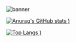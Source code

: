 ![banner](https://user-images.githubusercontent.com/51235172/127732931-6e197a06-b496-4174-96be-34c3aeadf77e.png)

[![Anurag's GitHub stats](https://github-readme-stats.vercel.app/api?username=gagandeepsingh0115&theme=radical)
)](https://github.com/anuraghazra/github-readme-stats)

[![Top Langs](https://github-readme-stats.vercel.app/api/top-langs/?username=gagandeepsingh0115&layout=compact&theme=radical)
)](https://github.com/anuraghazra/github-readme-stats)
